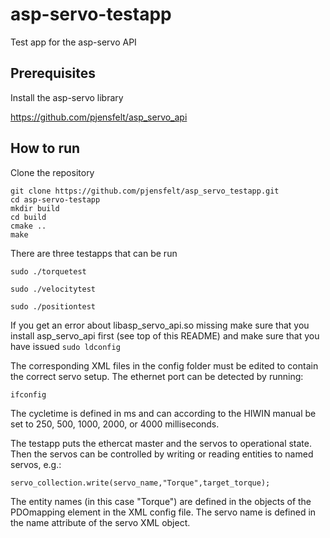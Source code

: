 # asp-servo-testapp
Test app for the asp-servo API

## Prerequisites

Install the asp-servo library

https://github.com/pjensfelt/asp_servo_api

## How to run

Clone the repository

```
git clone https://github.com/pjensfelt/asp_servo_testapp.git
cd asp-servo-testapp
mkdir build
cd build
cmake ..
make
```

There are three testapps that can be run

`sudo ./torquetest`

`sudo ./velocitytest`

`sudo ./positiontest`

If you get an error about libasp_servo_api.so missing make sure that you install asp_servo_api first (see top of this README) and make sure that you have issued `sudo ldconfig`

The corresponding XML files in the config folder must be edited to contain the correct servo setup. The ethernet port can be detected by running:

`ifconfig`

The cycletime is defined in ms and can according to the HIWIN manual be set to 250, 500, 1000, 2000, or 4000 milliseconds. 

The testapp puts the ethercat master and the servos to operational state. Then the servos can be controlled by writing or reading entities to named servos, e.g.:

`servo_collection.write(servo_name,"Torque",target_torque);`

The entity names (in this case "Torque") are defined in the objects of the PDOmapping element in the XML config file. The servo name is defined in the name attribute of the servo XML object.




